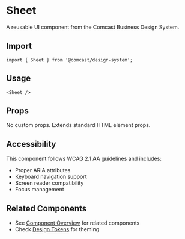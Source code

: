 # Sheet

A reusable UI component from the Comcast Business Design System.

## Import

```tsx
import { Sheet } from '@comcast/design-system';
```

## Usage

```tsx
<Sheet />
```

## Props

No custom props. Extends standard HTML element props.
## Accessibility

This component follows WCAG 2.1 AA guidelines and includes:

- Proper ARIA attributes
- Keyboard navigation support
- Screen reader compatibility
- Focus management

## Related Components

- See [Component Overview](/docs/components) for related components
- Check [Design Tokens](/docs/tokens) for theming
